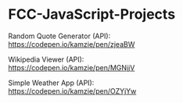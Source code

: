 # FCC-JavaScript-Projects

Random Quote Generator (API):   
https://codepen.io/kamzie/pen/zjeaBW

Wikipedia Viewer (API):   
https://codepen.io/kamzie/pen/MGNjjV

Simple Weather App (API):   
https://codepen.io/kamzie/pen/OZYjYw

